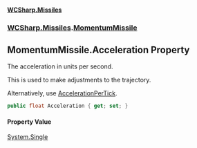 #### [WCSharp\.Missiles](README.md 'README')
### [WCSharp\.Missiles](WCSharp.Missiles.md 'WCSharp\.Missiles').[MomentumMissile](WCSharp.Missiles.MomentumMissile.md 'WCSharp\.Missiles\.MomentumMissile')

## MomentumMissile\.Acceleration Property

The acceleration in units per second\.

This is used to make adjustments to the trajectory.

Alternatively, use [AccelerationPerTick](WCSharp.Missiles.MomentumMissile.AccelerationPerTick.md 'WCSharp\.Missiles\.MomentumMissile\.AccelerationPerTick').

```csharp
public float Acceleration { get; set; }
```

#### Property Value
[System\.Single](https://learn.microsoft.com/en-us/dotnet/api/system.single 'System\.Single')